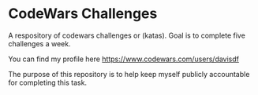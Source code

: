 
# CodeWars Challenges

A respository of codewars challenges or (katas). Goal is to complete 
five challenges a week.  

You can find my profile here https://www.codewars.com/users/davisdf

The purpose of this repository is to help keep myself publicly accountable
for completing this task.